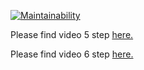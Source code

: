 [![Maintainability](https://api.codeclimate.com/v1/badges/204b8024374476650831/maintainability)](https://codeclimate.com/github/unimilk456/java-project-61/maintainability)

Please find video 5 step [here.](https://asciinema.org/a/7vfwQEFHSLSI3IwI8x8mOLZiZ)

Please find video 6 step [here.](https://asciinema.org/a/zCETxc0I79SBpq8xRzXIFXXmG)


